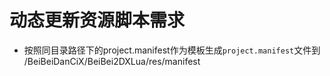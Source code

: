 动态更新资源脚本需求
==================

* 按照同目录路径下的project.manifest作为模板生成`project.manifest`文件到 /BeiBeiDanCiX/BeiBei2DXLua/res/manifest